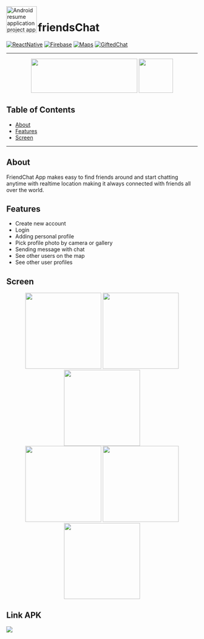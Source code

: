 <img align="left" width="80" height="70" src="https://i.ibb.co/q7gsY8n/logo-friends-blue.png" alt="Android resume application project app icon">

# friendsChat

[![ReactNative](https://img.shields.io/badge/ReactNative-v.0.61.5-blue)](https://facebook.github.io/react-native/)
[![Firebase](https://img.shields.io/badge/Firebase-v.7.7.0-orange)](https://firebase.google.com/)
[![Maps](https://img.shields.io/badge/Maps-v.0.26.1-yellow)](https://www.npmjs.com/package/react-native-maps)
[![GiftedChat](https://img.shields.io/badge/GiftedChat-v.0.13.0-red)](https://www.npmjs.com/package/react-native-gifted-chat)

---

<p align="center">
    <img src="https://upload.wikimedia.org/wikipedia/commons/thumb/b/bd/Firebase_Logo.png/800px-Firebase_Logo.png" height="90px" width="280px">  
    <img src="https://raw.githubusercontent.com/kristerkari/react-native-svg-transformer/master/images/react-native-logo.png" height="90px">
</p>



## Table of Contents
- [About](#About)
- [Features](#Features)
- [Screen](#Screen)
---

## About
FriendChat App makes easy to find friends around and start chatting anytime with realtime location making it always connected with friends all over the world.


## Features

* Create new account
* Login 
* Adding personal profile
* Pick profile photo by camera or gallery
* Sending message with chat
* See other users on the map
* See other user profiles

## Screen

<div align="center">
    
<img src=https://user-images.githubusercontent.com/46936229/73362077-c2652880-42d8-11ea-9add-4b7c2dba0873.jpg width="200" padding="100"/>
<img src=https://user-images.githubusercontent.com/46936229/73362157-e7599b80-42d8-11ea-807f-6d7b8ce19274.jpg width="200" padding="100"/>
<img src=https://user-images.githubusercontent.com/46936229/73362158-e7599b80-42d8-11ea-9a55-40da98178604.jpg width="200" padding="100"/>

</div>

<div align="center">
<img src=https://user-images.githubusercontent.com/46936229/73362160-e7599b80-42d8-11ea-852d-02085a457ecd.jpg width="200" />
<img src=https://user-images.githubusercontent.com/46936229/73362162-e7f23200-42d8-11ea-8ffb-39c36a18bee7.jpg width="200" />
<img src=https://user-images.githubusercontent.com/46936229/73362163-e7f23200-42d8-11ea-9e6e-791eec2d76cf.jpg width="200" />
</div>

## Link APK
<a href="https://drive.google.com/file/d/16XbHRPmVuORTk9IsEiim9ch8BKXmJuiB/view?usp=sharing">
  <img src="https://img.shields.io/badge/Download%20on-Google%20Drive-yellow.svg?style=popout&logo=google-drive"/>
</a>
